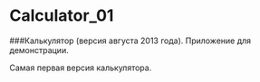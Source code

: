 # Calculator_01

###Калькулятор (версия августа 2013 года). Приложение для демонстрации.


Самая первая версия калькулятора.
